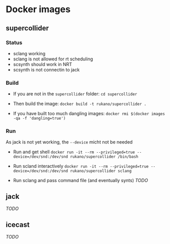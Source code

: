 # Docker images

## supercollider

### Status
- sclang working
- sclang is not allowed for rt scheduling
- scsynth should work in NRT
- scsynth is not connectin to jack

### Build

- If you are not in the `supercollider` folder:
`cd supercollider`

- Then build the image:
`docker build -t rukano/supercollider .`

- If you have built too much dangling images:
`docker rmi $(docker images -qa -f 'dangling=true')`

### Run

As jack is not yet working, the `--device` micht not be needed

- Run and get shell
`docker run -it --rm --privileged=true --device=/dev/snd:/dev/snd rukano/supercollider /bin/bash`

- Run scland interactively
`docker run -it --rm --privileged=true --device=/dev/snd:/dev/snd rukano/supercollider sclang`

- Run sclang and pass command file (and eventually synts)
*TODO*

## jack
*TODO*

## icecast
*TODO*